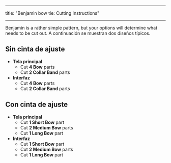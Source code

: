 - - -
title: "Benjamin bow tie: Cutting Instructions"
- - -

Benjamin is a rather simple pattern, but your options will determine what needs to be cut out. A continuación se muestran dos diseños típicos.

## Sin cinta de ajuste

- **Tela principal**
  - Cut **4 Bow** parts
  - Cut **2 Collar Band** parts
- **Interfaz**
  - Cut **4 Bow** parts
  - Cut **2 Collar Band** parts

## Con cinta de ajuste

- **Tela principal**
  - Cut **1 Short Bow** part
  - Cut **2 Medium Bow** parts
  - Cut **1 Long Bow** part
- **Interfaz**
  - Cut **1 Short Bow** part
  - Cut **2 Medium Bow** parts
  - Cut **1 Long Bow** part
